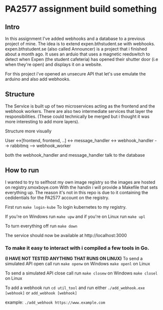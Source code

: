# PA2577 assignment build something

## Intro
In this assignment I've added webhooks and a database to a previous project of mine.
The idea is to extend expen.bthstudent.se with webhooks.
expen.bthstudent.se (also called Announcer) is a project that i finished about a month ago.
It uses an arduio that uses a magnetic reedswitch to detect when Expen (the student cafeteria) has opened their shutter door (i.e when they're open) and displays it on a website.

For this project i've opened an unsecure API that let's use emulate the arduino and also add webhooks.

## Structure
The Service is built up of two microservices acting as the frontend and the webhook workers.
There are also two intermediate services that layer the responsibilities.
(These could technically be merged but i thought it was more interesting to add more layers).

Structure more visually

User <->[frontend, frontend, ..] <-> message_handler <-> webhook_handler --> rabbitmq --> webhook_worker

both the webhook_handler and message_handler talk to the database

## How to run
I wanted to try to selfhost my own image registry so the images are hosted on registry.smoxboye.com
With the handin i will provide a Makefile that sets everything up. 
The reason it's not in this repo is due to it containing the cedidentials for the PA2577 account on the registry.

First run
`make login-kube`
To login kubernetes to my registry.

If you're on Windows run
`make upw`
and if you're on Linux run
`make upl`

To turn everything off run
`make down`

The service should now be available at
http://localhost:3000

### To make it easy to interact with i compiled a few tools in Go.
**(I HAVE NOT TESTED ANYTHING THAT RUNS ON LINUX)**
To send a simulated API open call run
`make openw` on Windows
`make openl` on Linux

To send a simulated API close call run
`make closew` on Windows
`make closel` on Linux

To add a webhook run
`cd util_tool`
and run either
`./add_webhook.exe [webhook]`
or 
`add_webhook [webhook]`

example:
`./add_webhook https://www.example.com`

